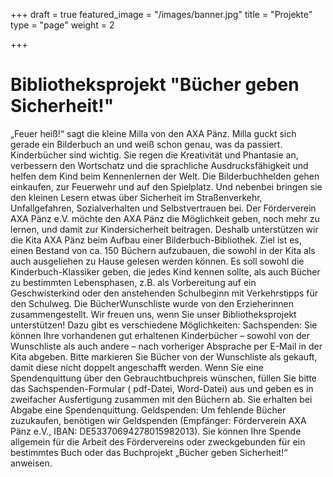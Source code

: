 +++
draft = true
featured_image = "/images/banner.jpg"
title = "Projekte"
type = "page"
weight = 2

+++
# Bibliotheksprojekt "Bücher geben Sicherheit!"

„Feuer  heiß!“  sagt  die  kleine  Milla  von  den  AXA Pänz.  Milla  guckt  sich  gerade  ein  Bilderbuch  an und weiß schon genau, was da passiert. Kinderbücher  sind  wichtig.  Sie  regen  die Kreativität  und  Phantasie  an,  verbessern  den Wortschatz und die sprachliche Ausdrucksfähigkeit  und  helfen  dem  Kind  beim Kennenlernen der Welt. Die  Bilderbuchhelden  gehen  einkaufen,  zur Feuerwehr  und  auf  den  Spielplatz.  Und  nebenbei bringen  sie  den  kleinen  Lesern  etwas  über Sicherheit  im  Straßenverkehr,  Unfallgefahren, Sozialverhalten und Selbstvertrauen bei. Der  Förderverein  AXA  Pänz  e.V.  möchte  den  AXA  Pänz  die  Möglichkeit  geben,  noch  mehr  zu lernen,  und  damit  zur  Kindersicherheit  beitragen.  Deshalb  unterstützen  wir  die  Kita  AXA Pänz  beim  Aufbau  einer  Bilderbuch-Bibliothek.  Ziel  ist  es,  einen  Bestand  von  ca.  150 Büchern  aufzubauen,  die  sowohl  in  der  Kita  als  auch  ausgeliehen  zu  Hause  gelesen  werden können.  Es  soll  sowohl  die  Kinderbuch-Klassiker  geben,  die  jedes  Kind  kennen  sollte,  als auch  Bücher  zu  bestimmten  Lebensphasen,  z.B.  als  Vorbereitung  auf  ein  Geschwisterkind oder  den  anstehenden  Schulbeginn  mit  Verkehrstipps  für  den  Schulweg.  Die BücherWunschliste  wurde von den Erzieherinnen zusammengestellt. Wir  freuen  uns,  wenn  Sie  unser  Bibliotheksprojekt  unterstützen!  Dazu  gibt  es  verschiedene Möglichkeiten: Sachspenden:  Sie  können  Ihre  vorhandenen  gut  erhaltenen  Kinderbücher  –  sowohl von  der  Wunschliste  als  auch  andere  – nach  vorheriger  Absprache  per  E-Mail  in  der Kita abgeben. Bitte  markieren  Sie  Bücher  von  der  Wunschliste  als  gekauft,  damit diese nicht  doppelt  angeschafft  werden.  Wenn  Sie  eine  Spendenquittung  über  den Gebrauchtbuchpreis  wünschen,  füllen  Sie  bitte  das  Sachspenden-Formular  ( pdf-Datei, Word-Datei)  aus  und  geben  es  in  zweifacher  Ausfertigung  zusammen  mit  den  Büchern ab.  Sie erhalten bei Abgabe eine Spendenquittung. Geldspenden:  Um  fehlende  Bücher  zuzukaufen,  benötigen  wir  Geldspenden (Empfänger:  Förderverein  AXA  Pänz  e.V.,  IBAN:  DE53370694278015982013).  Sie können  Ihre  Spende  allgemein  für  die  Arbeit  des  Fördervereins  oder  zweckgebunden für  ein  bestimmtes  Buch  oder  das  Buchprojekt  „Bücher  geben  Sicherheit!“  anweisen.